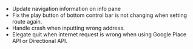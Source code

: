 * Update navigation information on info pane
* Fix the play button of bottom control bar is not changing when setting route
  again.
* Handle crash when inputting wrong address.
* Elegate quit when internet request is wrong when using Google Place API or
  Directional API.
